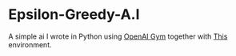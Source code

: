 # Epsilon-Greedy-A.I
A simple ai I wrote in Python using <a href="https://gym.openai.com/">OpenAI Gym</a> together with <a href="https://github.com/JKCooper2/gym-bandits">This</a> environment.
